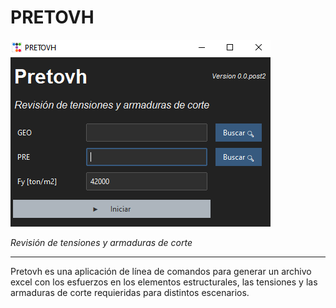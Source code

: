 # PRETOVH

![pretovh](../images/pretovh/index1.png)

_Revisión de tensiones y armaduras de corte_

---

Pretovh es una aplicación de línea de comandos para generar un archivo excel con los esfuerzos en los elementos estructurales, las tensiones y las armaduras de corte requieridas para distintos escenarios.
